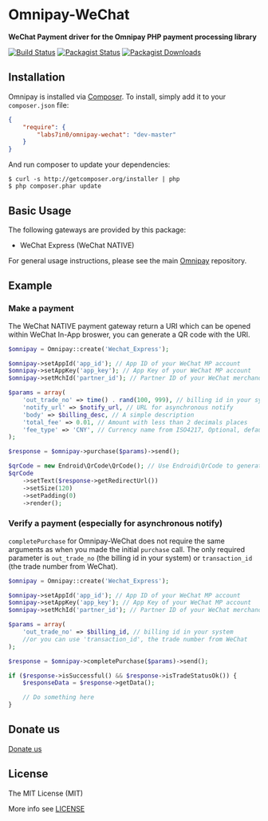Omnipay-WeChat
===

**WeChat Payment driver for the Omnipay PHP payment processing library**

[![Build Status](https://img.shields.io/travis/labs7in0/omnipay-wechat.svg)](https://travis-ci.org/labs7in0/omnipay-wechat)
[![Packagist Status](https://img.shields.io/packagist/v/labs7in0/omnipay-wechat.svg)](https://packagist.org/packages/labs7in0/omnipay-wechat)
[![Packagist Downloads](https://img.shields.io/packagist/dt/labs7in0/omnipay-wechat.svg)](https://packagist.org/packages/labs7in0/omnipay-wechat)

## Installation

Omnipay is installed via [Composer](http://getcomposer.org/). To install, simply add it
to your `composer.json` file:

```json
{
    "require": {
        "labs7in0/omnipay-wechat": "dev-master"
    }
}
```

And run composer to update your dependencies:

    $ curl -s http://getcomposer.org/installer | php
    $ php composer.phar update

## Basic Usage

The following gateways are provided by this package:

* WeChat Express (WeChat NATIVE)

For general usage instructions, please see the main [Omnipay](https://github.com/thephpleague/omnipay)
repository.

## Example

### Make a payment

The WeChat NATIVE payment gateway return a URI which can be opened within WeChat In-App broswer, you can generate a QR code with the URI.

```php
$omnipay = Omnipay::create('Wechat_Express');

$omnipay->setAppId('app_id'); // App ID of your WeChat MP account
$omnipay->setAppKey('app_key'); // App Key of your WeChat MP account
$omnipay->setMchId('partner_id'); // Partner ID of your WeChat merchandiser (WeChat Pay) account

$params = array(
    'out_trade_no' => time() . rand(100, 999), // billing id in your system
    'notify_url' => $notify_url, // URL for asynchronous notify
    'body' => $billing_desc, // A simple description
    'total_fee' => 0.01, // Amount with less than 2 decimals places
    'fee_type' => 'CNY', // Currency name from ISO4217, Optional, default as CNY
);

$response = $omnipay->purchase($params)->send();

$qrCode = new Endroid\QrCode\QrCode(); // Use Endroid\QrCode to generate the QR code
$qrCode
    ->setText($response->getRedirectUrl())
    ->setSize(120)
    ->setPadding(0)
    ->render();
```

### Verify a payment (especially for asynchronous notify)

`completePurchase` for Omnipay-WeChat does not require the same arguments as when you made the initial `purchase` call. The only required parameter is `out_trade_no` (the billing id in your system) or `transaction_id` (the trade number from WeChat).

```php
$omnipay = Omnipay::create('Wechat_Express');

$omnipay->setAppId('app_id'); // App ID of your WeChat MP account
$omnipay->setAppKey('app_key'); // App Key of your WeChat MP account
$omnipay->setMchId('partner_id'); // Partner ID of your WeChat merchandiser (WeChat Pay) account

$params = array(
    'out_trade_no' => $billing_id, // billing id in your system
    //or you can use 'transaction_id', the trade number from WeChat
);

$response = $omnipay->completePurchase($params)->send();

if ($response->isSuccessful() && $response->isTradeStatusOk()) {
    $responseData = $response->getData();

    // Do something here
}

```

## Donate us

[Donate us](https://7in0.me/#donate)

## License
 The MIT License (MIT)

 More info see [LICENSE](LICENSE)
